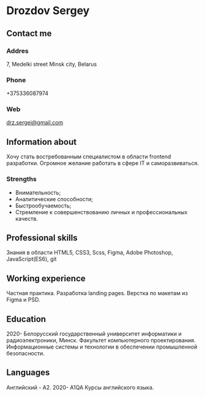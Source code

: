 # Drozdov Sergey

## Contact me

### Addres
7, Medelki street
Minsk city, Belarus

### Phone
+375336087974

### Web
drz.sergei@gmail.com

## Information about
Хочу стать востребованным специалистом в области frontend разработки.
Огромное желание работать в сфере IT и саморазвиваться.

### Strengths
- Внимательность;
- Аналитические способности;
- Быстрообучаемость;
- Стремление к совершенствованию личных и профессиональных качеств.

## Professional skills
Знания в области HTML5, CSS3, Scss, Figma, Adobe Photoshop, JavaScript(ES6), git

## Working experience
Частная практика. Разработка landing pages. Верстка по макетам из Figma и PSD.

## Education
2020- Белорусский государственный университет информатики и радиоэлектроники, Минск.
Факультет компьютерного проектирования. Информационные системы и технологии в обеспечении промышленной безопасности.

## Languages
Английский - A2.
2020- A1QA Курсы английского языка.

